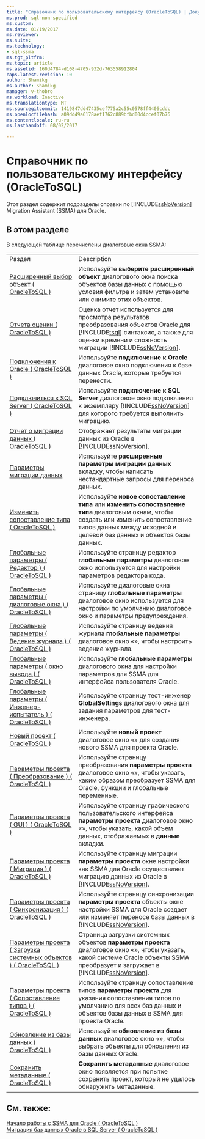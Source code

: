 ```yaml
---
title: "Справочник по пользовательскому интерфейсу (OracleToSQL) | Документы Microsoft"
ms.prod: sql-non-specified
ms.custom: 
ms.date: 01/19/2017
ms.reviewer: 
ms.suite: 
ms.technology:
- sql-ssma
ms.tgt_pltfrm: 
ms.topic: article
ms.assetid: 160d4784-d108-4705-932d-763558912804
caps.latest.revision: 10
author: Shamikg
ms.author: Shamikg
manager: v-thobro
ms.workload: Inactive
ms.translationtype: MT
ms.sourcegitcommit: 1419847dd47435cef775a2c55c0578ff4406cddc
ms.openlocfilehash: a09dd49a6178aef1762c889bfbd00d4ccef07b76
ms.contentlocale: ru-ru
ms.lasthandoff: 08/02/2017

---
```

# <a name="user-interface-reference-oracletosql"></a>Справочник по пользовательскому интерфейсу (OracleToSQL)
Этот раздел содержит подразделы справки по [!INCLUDE[ssNoVersion](../../includes/ssnoversion_md.md)] Migration Assistant (SSMA) для Oracle.  
  
## <a name="in-this-section"></a>В этом разделе  
В следующей таблице перечислены диалоговые окна SSMA:  
  
|||  
|-|-|  
|Раздел|Description|  
|[Расширенный выбор объект &#40; OracleToSQL &#41;](../../ssma/oracle/advanced-object-selection-oracletosql.md)|Используйте **выберите расширенный объект** диалогового окна поиска объектов базы данных с помощью условия фильтра и затем установите или снимите этих объектов.|  
|[Отчета оценки &#40; OracleToSQL &#41;](../../ssma/oracle/assessment-report-oracletosql.md)|Оценка отчет используется для просмотра результатов преобразования объектов Oracle для [!INCLUDE[tsql](../../includes/tsql_md.md)] синтаксис, а также для оценки времени и сложность миграции [!INCLUDE[ssNoVersion](../../includes/ssnoversion_md.md)].|  
|[Подключения к Oracle &#40; OracleToSQL &#41;](../../ssma/oracle/connect-to-oracle-oracletosql.md)|Используйте **подключение к Oracle** диалоговое окно подключения к базе данных Oracle, которые требуется перенести.|  
|[Подключиться к SQL Server &#40; OracleToSQL &#41;](../../ssma/oracle/connect-to-sql-server-oracletosql.md)|Используйте **подключение к SQL Server** диалоговое окно подключения к экземпляру [!INCLUDE[ssNoVersion](../../includes/ssnoversion_md.md)] для которого требуется выполнить миграцию.|  
|[Отчет о миграции данных &#40; OracleToSQL &#41;](../../ssma/oracle/data-migration-report-oracletosql.md)|Отображает результаты миграции данных из Oracle в [!INCLUDE[ssNoVersion](../../includes/ssnoversion_md.md)].|  
|[Параметры миграции данных](http://msdn.microsoft.com/en-us/91f7f558-025d-4f4d-ac2c-aa095e7d1ace)|Используйте **расширенные параметры миграции данных** вкладку, чтобы написать нестандартные запросы для переноса данных.|  
|[Изменить сопоставление типа &#40; OracleToSQL &#41;](../../ssma/oracle/edit-type-mapping-oracletosql.md)|Используйте **новое сопоставление типа** или **изменить сопоставление типа** диалоговым окнам, чтобы создать или изменить сопоставление типов данных между исходной и целевой баз данных и объектов базы данных.|  
|[Глобальные параметры &#40; Редактор &#41; &#40; OracleToSQL &#41;](../../ssma/oracle/global-settings-editor-oracletosql.md)|Используйте страницу редактор **глобальные параметры** диалоговое окно используется для настройки параметров редактора кода.|  
|[Глобальные параметры &#40; диалоговые окна &#41;  &#40; OracleToSQL &#41;](../../ssma/oracle/global-settings-dialogs-oracletosql.md)|Используйте диалоговые окна страницу **глобальные параметры** диалоговое окно используется для настройки по умолчанию диалоговое окно и параметры предупреждения.|  
|[Глобальные параметры &#40; Ведение журнала &#41; &#40; OracleToSQL &#41;](../../ssma/oracle/global-settings-logging-oracletosql.md)|Используйте страницу ведения журнала **глобальные параметры** диалоговое окно «», чтобы настроить ведение журнала.|  
|[Глобальные параметры &#40; окно вывода &#41;  &#40; OracleToSQL &#41;](../../ssma/oracle/global-settings-output-window-oracletosql.md)|Используйте **глобальные параметры** диалогового окна для настройки параметров для SSMA для интерфейса пользователя Oracle.|  
|[Глобальные параметры &#40; Инженер-испытатель &#41; &#40; OracleToSQL &#41;](../../ssma/oracle/global-settings-tester-oracletosql.md)|Используйте страницу тест-инженер **GlobalSettings** диалогового окна для задания параметров для тест-инженера.|  
|[Новый проект &#40; OracleToSQL &#41;](../../ssma/oracle/new-project-oracletosql.md)|Используйте **новый проект** диалоговое окно «» для создания нового SSMA для проекта Oracle.|  
|[Параметры проекта &#40; Преобразование &#41; &#40; OracleToSQL &#41;](../../ssma/oracle/project-settings-conversion-oracletosql.md)|Используйте страницу преобразования **параметры проекта** диалоговое окно «», чтобы указать, каким образом преобразует SSMA для Oracle, функции и глобальные переменные.|  
|[Параметры проекта &#40; GUI &#41; &#40; OracleToSQL &#41;](../../ssma/oracle/project-settings-gui-oracletosql.md)|Используйте страницу графического пользовательского интерфейса **параметры проекта** диалоговое окно «», чтобы указать, какой объем данных, отображаемых в **данные** вкладки.|  
|[Параметры проекта &#40; Миграция &#41; &#40; OracleToSQL &#41;](../../ssma/oracle/project-settings-migration-oracletosql.md)|Используйте страницу миграции **параметры проекта** окне настройки как SSMA для Oracle осуществляет миграцию данных из Oracle в [!INCLUDE[ssNoVersion](../../includes/ssnoversion_md.md)].|  
|[Параметры проекта &#40; Синхронизация &#41; &#40; OracleToSQL &#41;](../../ssma/oracle/project-settings-synchronization-oracletosql.md)|Используйте страницу синхронизации **параметры проекта** объекты окне настройки SSMA для Oracle создает или изменяет переносе базы данных в [!INCLUDE[ssNoVersion](../../includes/ssnoversion_md.md)].|  
|[Параметры проекта &#40; Загрузка системных объектов &#41; &#40; OracleToSQL &#41;](../../ssma/oracle/project-settings-loading-system-objects-oracletosql.md)|Страница загрузки системных объектов **параметры проекта** диалоговое окно «», чтобы указать, какой системе Oracle объекты SSMA преобразует и загружает в [!INCLUDE[ssNoVersion](../../includes/ssnoversion_md.md)].|  
|[Параметры проекта &#40; Сопоставление типов &#41; &#40; OracleToSQL &#41;](../../ssma/oracle/project-settings-type-mapping-oracletosql.md)|Используйте страницу сопоставление типов **параметры проекта** для указания сопоставления типов по умолчанию для всех баз данных и объектов базы данных в SSMA для проекта Oracle.|  
|[Обновление из базы данных &#40; OracleToSQL &#41;](../../ssma/oracle/refresh-from-database-oracletosql.md)|Используйте **обновление из базы данных** диалоговое окно «», чтобы выбрать объекты для обновления из базы данных Oracle.|  
|[Сохранить метаданные &#40; OracleToSQL &#41;](../../ssma/oracle/save-metadata-oracletosql.md)|**Сохранить метаданные** диалоговое окно появляется при попытке сохранить проект, который не удалось обнаружить метаданные.|  
  
## <a name="see-also"></a>См. также:  
[Начало работы с SSMA для Oracle &#40; OracleToSQL &#41;](../../ssma/oracle/getting-started-with-ssma-for-oracle-oracletosql.md)  
[Миграция баз данных Oracle в SQL Server &#40; OracleToSQL &#41;](../../ssma/oracle/migrating-oracle-databases-to-sql-server-oracletosql.md)  
  

